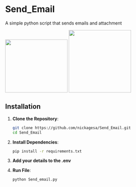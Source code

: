 # Send_Email
A simple python script that sends emails and attachment

<img src="https://github.com/user-attachments/assets/f4b3bb43-fdb2-463e-a88d-c5a89a2b2a20" width="200" height="170" />
<img src="https://github.com/user-attachments/assets/204ab7f6-62ca-489e-90ce-f8c3cc0c580e" width="200" height="200" />

## Installation

1. **Clone the Repository**:
   ```sh
   git clone https://github.com/nickagesa/Send_Email.git
   cd Send_Email

2. **Install Dependencies**:
   ```sh
   pip install -r requirements.txt
   
3. **Add your details to the .env**
   
4. **Run File**:
   ```sh
   python Send_email.py

